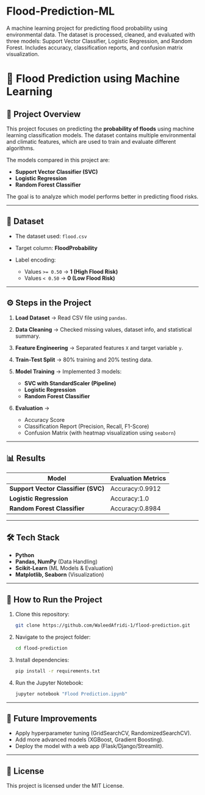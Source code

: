 # Flood-Prediction-ML
A machine learning project for predicting flood probability using environmental data. The dataset is processed, cleaned, and evaluated with three models: Support Vector Classifier, Logistic Regression, and Random Forest. Includes accuracy, classification reports, and confusion matrix visualization.


# 🌊 Flood Prediction using Machine Learning

## 📌 Project Overview

This project focuses on predicting the **probability of floods** using machine learning classification models. The dataset contains multiple environmental and climatic features, which are used to train and evaluate different algorithms.

The models compared in this project are:

* **Support Vector Classifier (SVC)**
* **Logistic Regression**
* **Random Forest Classifier**

The goal is to analyze which model performs better in predicting flood risks.

---

## 📂 Dataset

* The dataset used: `flood.csv`
* Target column: **FloodProbability**
* Label encoding:

  * Values `>= 0.50` → **1 (High Flood Risk)**
  * Values `< 0.50` → **0 (Low Flood Risk)**

---

## ⚙️ Steps in the Project

1. **Load Dataset** → Read CSV file using `pandas`.
2. **Data Cleaning** → Checked missing values, dataset info, and statistical summary.
3. **Feature Engineering** → Separated features `X` and target variable `y`.
4. **Train-Test Split** → 80% training and 20% testing data.
5. **Model Training** → Implemented 3 models:

   * **SVC with StandardScaler (Pipeline)**
   * **Logistic Regression**
   * **Random Forest Classifier**
6. **Evaluation** →

   * Accuracy Score
   * Classification Report (Precision, Recall, F1-Score)
   * Confusion Matrix (with heatmap visualization using `seaborn`)

---

## 📊 Results

| Model                               | Evaluation Metrics  |
| ----------------------------------- | ------------------- |
| **Support Vector Classifier (SVC)** | Accuracy:0.9912     |
| **Logistic Regression**             | Accuracy:1.0        |
| **Random Forest Classifier**        | Accuracy:0.8984     |


---

## 🛠️ Tech Stack

* **Python**
* **Pandas, NumPy** (Data Handling)
* **Scikit-Learn** (ML Models & Evaluation)
* **Matplotlib, Seaborn** (Visualization)

---

## 🚀 How to Run the Project

1. Clone this repository:

   ```bash
   git clone https://github.com/WaleedAfridi-1/flood-prediction.git
   ```
2. Navigate to the project folder:

   ```bash
   cd flood-prediction
   ```
3. Install dependencies:

   ```bash
   pip install -r requirements.txt
   ```
4. Run the Jupyter Notebook:

   ```bash
   jupyter notebook "Flood Prediction.ipynb"
   ```

---

## 📌 Future Improvements

* Apply hyperparameter tuning (GridSearchCV, RandomizedSearchCV).
* Add more advanced models (XGBoost, Gradient Boosting).
* Deploy the model with a web app (Flask/Django/Streamlit).

---

## 📜 License

This project is licensed under the MIT License.

